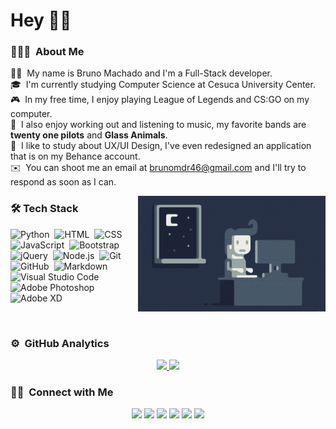 # Hey 👋🏼

### 👨🏻‍💻 &nbsp;About Me

🧒🏻 &nbsp;My name is Bruno Machado and I'm a Full-Stack developer.\
🎓 &nbsp;I'm currently studying Computer Science at Cesuca University Center.\
🎮 &nbsp;In my free time, I enjoy playing League of Legends and CS:GO on my computer.\
🎵 &nbsp;I also enjoy working out and listening to music, my favorite bands are **twenty one pilots** and **Glass Animals**.\
🎨 &nbsp;I like to study about UX/UI Design, I've even redesigned an application that is on my Behance account.\
✉️ &nbsp;You can shoot me an email at brunomdr46@gmail.com and I'll try to respond as soon as I can.

<img alt="Night Coding" src="https://raw.githubusercontent.com/AVS1508/AVS1508/master/assets/Night-Coding.gif" align="right"/>

### 🛠️ Tech Stack

![Python](https://img.shields.io/badge/-Python-05122A?style=flat&logo=python)&nbsp;
![HTML](https://img.shields.io/badge/-HTML-05122A?style=flat&logo=html5)&nbsp;
![CSS](https://img.shields.io/badge/-CSS-05122A?style=flat&logo=css3&logoColor=1572B6)&nbsp;
![JavaScript](https://img.shields.io/badge/-JavaScript-05122A?style=flat&logo=javascript)&nbsp;
![Bootstrap](https://img.shields.io/badge/-Bootstrap-05122A?style=flat&logo=bootstrap&logoColor=563D7C)&nbsp;\
![jQuery](https://img.shields.io/badge/-jQuery-05122A?style=flat&logo=jQuery)&nbsp;
![Node.js](https://img.shields.io/badge/-Node.js-05122A?style=flat&logo=node.js)&nbsp;
![Git](https://img.shields.io/badge/-Git-05122A?style=flat&logo=git)&nbsp;
![GitHub](https://img.shields.io/badge/-GitHub-05122A?style=flat&logo=github)&nbsp;
![Markdown](https://img.shields.io/badge/-Markdown-05122A?style=flat&logo=markdown)\
![Visual Studio Code](https://img.shields.io/badge/-Visual%20Studio%20Code-05122A?style=flat&logo=visual-studio-code&logoColor=007ACC)&nbsp;
![Adobe Photoshop](https://img.shields.io/badge/-Adobe%20Photoshop%20CS6-05122A?style=flat&logo=adobe-photoshop&logoColor=31A8FF)&nbsp;
![Adobe XD](https://img.shields.io/badge/-Adobe%20XD-05122A?style=flat&logo=adobe-xd&logoColor=FF61F6)&nbsp;

&nbsp;

### ⚙️ &nbsp;GitHub Analytics

<p align="center">
<a href="https://github.com/brunomdrrosa">
  <img height="180em" src="https://github-readme-streak-stats.herokuapp.com/?user=brunomdrrosa&theme=dark"/>
  <img height="180em" src="https://github-readme-stats.vercel.app/api/top-langs/?username=brunomdrrosa&layout=compact&theme=dark&hide=scss,java,typescript&langs_count=6"/>
</a>
</p>

### 🤝🏻 &nbsp;Connect with Me

<p align="center">
<a href="https://www.linkedin.com/in/bruno-machado-da-rosa/"><img src="https://img.shields.io/badge/-Bruno%20Machado%20da%20Rosa-0077B5?style=flat&logo=Linkedin&logoColor=white"/></a>
<a href="mailto:brunomdr46@gmail.com"><img src="https://img.shields.io/badge/-brunomdr46@gmail.com-D14836?style=flat&logo=Gmail&logoColor=white"/></a>
<a href="https://www.behance.net/brunomdr"><img src="https://img.shields.io/badge/-/brunomdr-1769FF?style=flat&logo=Behance&logoColor=white"/></a>
<a href="https://open.spotify.com/user/zguardiian?si=5d6418942824492a"><img src="https://img.shields.io/badge/-zguardiian-000000?style=flat&logo=spotify&logoColor=1DB954"/></a>
<a href="https://br.op.gg/summoner/userName=Tyler%20Joseph"><img src="https://img.shields.io/badge/-Tyler%20Joseph%20(BR)-D32936?style=flat&logo=riotgames&logoColor=white"/></a>
<a href="https://steamcommunity.com/id/brunomdr"><img src="https://img.shields.io/badge/-/brunomdr-000000?style=flat&logo=steam&logoColor=white"/></a>
</p>
